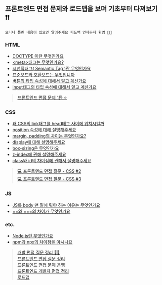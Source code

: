 ## 프론트엔드 면접 문제와 로드맵을 보며 기초부터 다져보기 ❗❗
`오타나 틀린 내용이 있으면 알려주세요 피드백 언제든지 환영 🤗🤗`

### HTML
- [DOCTYPE 이란 무엇인가요](https://github.com/yoosion030/Front_Interview/blob/master/HTML/DOCTYPE%EC%9D%B4%EB%9E%80%20%EB%AC%B4%EC%97%87%EC%9D%B8%EA%B0%80%EC%9A%94.md)
- [\<meta>태그는 무엇인가요?](https://github.com/yoosion030/Front_Interview/blob/master/HTML/meta%ED%83%9C%EA%B7%B8%EB%9E%80%20%EB%AC%B4%EC%97%87%EC%9D%B8%EA%B0%80%EC%9A%94.md)
- [시맨틱태그( Semantic Tag )란 무엇인가요](https://github.com/yoosion030/Front_Interview/blob/master/HTML/%EC%8B%9C%EB%A7%A8%ED%8B%B1%ED%83%9C%EA%B7%B8%EB%9E%80%20%EB%AC%B4%EC%97%87%EC%9D%B8%EA%B0%80%EC%9A%94.md)
- [표준모드와 호환모드는 무엇입니까](https://github.com/yoosion030/Front_Interview/blob/master/HTML/%ED%91%9C%EC%A4%80%EB%AA%A8%EB%93%9C%20%ED%98%B8%ED%99%98%EB%AA%A8%EB%93%9C.md)
- [버튼의 타입 속성에 대해서 알고 계신가요](https://github.com/yoosion030/Front_Interview/blob/master/HTML/button%20%ED%83%9C%EA%B7%B8%EC%9D%98%20%EC%86%8D%EC%84%B1.md)
- [input태그의 타입 속성에 대해서 알고 계신가요](https://github.com/yoosion030/Front_Interview/blob/master/HTML/input%20%ED%83%9C%EA%B7%B8%EC%9D%98%20%EC%86%8D%EC%84%B1.md)







> [프론트엔드 면접 문제 1탄 ⭐️](https://velog.io/@cjy0029/%ED%94%84%EB%A1%A0%ED%8A%B8%EC%97%94%EB%93%9C-%EB%A9%B4%EC%A0%91-%EB%AC%B8%EC%A0%9C-1%ED%83%84)




### CSS
- [왜 CSS의 link태그를 head태그 사이에 위치시킬까](https://github.com/yoosion030/Front_Interview/blob/master/CSS/css%EC%84%A0%EC%96%B8%EC%9C%84%EC%B9%98.md)
- [position 속성에 대해 설명해주세요](https://github.com/yoosion030/Front_Interview/blob/master/CSS/position%EC%86%8D%EC%84%B1%EC%9D%84%20%EC%84%A4%EB%AA%85%ED%95%B4%EC%A3%BC%EC%84%B8%EC%9A%94.md)
- [margin, padding의 차이는 무엇인가요?](https://github.com/yoosion030/Front_Interview/blob/master/CSS/margin%2C%20paddding%EC%9D%98%20%EC%B0%A8%EC%9D%B4%EC%A0%90.md)
- [display에 대해 설명해주세요](https://github.com/yoosion030/Front_Interview/blob/master/CSS/display%EC%97%90%20%EB%8C%80%ED%95%B4%20%EC%84%A4%EB%AA%85%ED%95%B4%EC%A3%BC%EC%84%B8%EC%9A%94.md)
- [box-sizing은 무엇인가요](https://github.com/yoosion030/Front_Interview/blob/master/CSS/box-sizing%EC%9D%80%20%EB%AC%B4%EC%97%87%EC%9D%B8%EA%B0%80%EC%9A%94.md)
- [z-index에 관해 설명해주세요](https://github.com/yoosion030/Front_Interview/blob/master/CSS/z-index.md)
- [class와 id의 차이점에 관해서 설명해주세요](https://github.com/yoosion030/Front_Interview/blob/master/CSS/class%EC%99%80%20id%EC%9D%98%20%EC%B0%A8%EC%9D%B4%EC%A0%90.md)





>[💻 프론트엔드 면접 질문 - CSS #2](https://velog.io/@chris/front-end-interview-handbook-css-2)  
>[💻 프론트엔드 면접 질문 - CSS #3](https://velog.io/@chris/front-end-interview-handbook-css-3)

### JS
- [JS를 body 맨 밑에 둬야 하는 이유는 무엇인가요](https://github.com/yoosion030/Front_Interview/blob/master/JS/JS%20%EC%84%A0%EC%96%B8%EC%9C%84%EC%B9%98.md)
- [==와 ===의 차이가 무엇인가요](https://github.com/yoosion030/Front_Interview/blob/master/JS/%3D%3D%EC%99%80%20%3D%3D%3D.md)




### etc.
- [Node.js란 무엇인가요](https://github.com/yoosion030/Front_Interview/blob/master/Etc/node.js%EB%9E%80%20%EB%AC%B4%EC%97%87%EC%9D%B8%EA%B0%80%EC%9A%94.md)
- [npm과 npx의 차이점을 아시나요](https://github.com/yoosion030/Front_Interview/blob/master/Etc/npm%EA%B3%BC%20npx%EC%9D%98%20%EC%B0%A8%EC%9D%B4%EC%A0%90%EC%9D%84%20%EC%95%84%EC%8B%9C%EB%82%98%EC%9A%94.md)





> [개발 면접 질문 정리 💁‍♂️](https://velog.io/@junsugi/%EA%B0%9C%EB%B0%9C-%EB%A9%B4%EC%A0%91-%EC%A7%88%EB%AC%B8-%EC%A0%95%EB%A6%AC)  
> [프론트엔드 면접 질문 정리](https://velog.io/@ansrjsdn/%ED%94%84%EB%A1%A0%ED%8A%B8%EC%97%94%EB%93%9C-%EB%A9%B4%EC%A0%91-%EC%A7%88%EB%AC%B8-%EC%A0%95%EB%A6%AC)  
> [ 프론트엔드 면접 문제 은행 ](https://h5bp.org/Front-end-Developer-Interview-Questions/translations/korean/#%EC%84%B1%EB%8A%A5-%EA%B4%80%EB%A0%A8-%EC%A7%88%EB%AC%B8)   
> [프론트엔드 개발자 면접 정리](https://velog.io/@suyeonme/%ED%9B%84%EA%B8%B0-%ED%94%84%EB%A1%A0%ED%8A%B8%EC%97%94%EB%93%9C-%EA%B0%9C%EB%B0%9C%EC%9E%90-%EB%A9%B4%EC%A0%91-%EC%A0%95%EB%A6%AC)  
> [로드맵](/Roadmap/프론트엔드%20로드맵.png)